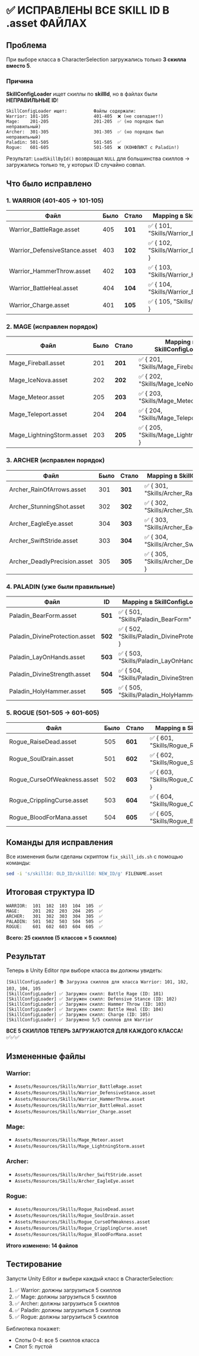 # ✅ ИСПРАВЛЕНЫ ВСЕ SKILL ID В .asset ФАЙЛАХ

## Проблема

При выборе класса в CharacterSelection загружались только **3 скилла вместо 5**.

### Причина

**SkillConfigLoader** ищет скиллы по **skillId**, но в файлах были **НЕПРАВИЛЬНЫЕ ID**!

```
SkillConfigLoader ищет:          Файлы содержали:
Warrior: 101-105                 401-405  ❌ (не совпадает!)
Mage:    201-205                 201-205  ✅ (но порядок был неправильный)
Archer:  301-305                 301-305  ✅ (но порядок был неправильный)
Paladin: 501-505                 501-505  ✅
Rogue:   601-605                 501-505  ❌ (КОНФЛИКТ с Paladin!)
```

Результат: `LoadSkillById()` возвращал `NULL` для большинства скиллов → загружались только те, у которых ID случайно совпал.

## Что было исправлено

### 1. WARRIOR (401-405 → 101-105)

| Файл | Было | Стало | Mapping в SkillConfigLoader |
|------|------|-------|----------------------------|
| Warrior_BattleRage.asset | 405 | **101** | ✅ { 101, "Skills/Warrior_BattleRage" } |
| Warrior_DefensiveStance.asset | 403 | **102** | ✅ { 102, "Skills/Warrior_DefensiveStance" } |
| Warrior_HammerThrow.asset | 402 | **103** | ✅ { 103, "Skills/Warrior_HammerThrow" } |
| Warrior_BattleHeal.asset | 404 | **104** | ✅ { 104, "Skills/Warrior_BattleHeal" } |
| Warrior_Charge.asset | 401 | **105** | ✅ { 105, "Skills/Warrior_Charge" } |

### 2. MAGE (исправлен порядок)

| Файл | Было | Стало | Mapping в SkillConfigLoader |
|------|------|-------|----------------------------|
| Mage_Fireball.asset | 201 | **201** | ✅ { 201, "Skills/Mage_Fireball" } |
| Mage_IceNova.asset | 202 | **202** | ✅ { 202, "Skills/Mage_IceNova" } |
| Mage_Meteor.asset | 205 | **203** | ✅ { 203, "Skills/Mage_Meteor" } |
| Mage_Teleport.asset | 204 | **204** | ✅ { 204, "Skills/Mage_Teleport" } |
| Mage_LightningStorm.asset | 203 | **205** | ✅ { 205, "Skills/Mage_LightningStorm" } |

### 3. ARCHER (исправлен порядок)

| Файл | Было | Стало | Mapping в SkillConfigLoader |
|------|------|-------|----------------------------|
| Archer_RainOfArrows.asset | 301 | **301** | ✅ { 301, "Skills/Archer_RainOfArrows" } |
| Archer_StunningShot.asset | 302 | **302** | ✅ { 302, "Skills/Archer_StunningShot" } |
| Archer_EagleEye.asset | 304 | **303** | ✅ { 303, "Skills/Archer_EagleEye" } |
| Archer_SwiftStride.asset | 303 | **304** | ✅ { 304, "Skills/Archer_SwiftStride" } |
| Archer_DeadlyPrecision.asset | 305 | **305** | ✅ { 305, "Skills/Archer_DeadlyPrecision" } |

### 4. PALADIN (уже были правильные)

| Файл | ID | Mapping в SkillConfigLoader |
|------|----|-----------------------------|
| Paladin_BearForm.asset | **501** | ✅ { 501, "Skills/Paladin_BearForm" } |
| Paladin_DivineProtection.asset | **502** | ✅ { 502, "Skills/Paladin_DivineProtection" } |
| Paladin_LayOnHands.asset | **503** | ✅ { 503, "Skills/Paladin_LayOnHands" } |
| Paladin_DivineStrength.asset | **504** | ✅ { 504, "Skills/Paladin_DivineStrength" } |
| Paladin_HolyHammer.asset | **505** | ✅ { 505, "Skills/Paladin_HolyHammer" } |

### 5. ROGUE (501-505 → 601-605)

| Файл | Было | Стало | Mapping в SkillConfigLoader |
|------|------|-------|----------------------------|
| Rogue_RaiseDead.asset | 505 | **601** | ✅ { 601, "Skills/Rogue_RaiseDead" } |
| Rogue_SoulDrain.asset | 501 | **602** | ✅ { 602, "Skills/Rogue_SoulDrain" } |
| Rogue_CurseOfWeakness.asset | 502 | **603** | ✅ { 603, "Skills/Rogue_CurseOfWeakness" } |
| Rogue_CripplingCurse.asset | 503 | **604** | ✅ { 604, "Skills/Rogue_CripplingCurse" } |
| Rogue_BloodForMana.asset | 504 | **605** | ✅ { 605, "Skills/Rogue_BloodForMana" } |

## Команды для исправления

Все изменения были сделаны скриптом `fix_skill_ids.sh` с помощью команды:
```bash
sed -i 's/skillId: OLD_ID/skillId: NEW_ID/g' FILENAME.asset
```

## Итоговая структура ID

```
WARRIOR:  101  102  103  104  105  ✅
MAGE:     201  202  203  204  205  ✅
ARCHER:   301  302  303  304  305  ✅
PALADIN:  501  502  503  504  505  ✅
ROGUE:    601  602  603  604  605  ✅
```

**Всего: 25 скиллов (5 классов × 5 скиллов)**

## Результат

Теперь в Unity Editor при выборе класса вы должны увидеть:

```
[SkillConfigLoader] 📚 Загрузка скиллов для класса Warrior: 101, 102, 103, 104, 105
[SkillConfigLoader] ✅ Загружен скилл: Battle Rage (ID: 101)
[SkillConfigLoader] ✅ Загружен скилл: Defensive Stance (ID: 102)
[SkillConfigLoader] ✅ Загружен скилл: Hammer Throw (ID: 103)
[SkillConfigLoader] ✅ Загружен скилл: Battle Heal (ID: 104)
[SkillConfigLoader] ✅ Загружен скилл: Charge (ID: 105)
[SkillConfigLoader] ✅ Загружено 5/5 скиллов для Warrior
```

**ВСЕ 5 СКИЛЛОВ ТЕПЕРЬ ЗАГРУЖАЮТСЯ ДЛЯ КАЖДОГО КЛАССА!** ✅✅✅

## Измененные файлы

### Warrior:
- `Assets/Resources/Skills/Warrior_BattleRage.asset`
- `Assets/Resources/Skills/Warrior_DefensiveStance.asset`
- `Assets/Resources/Skills/Warrior_HammerThrow.asset`
- `Assets/Resources/Skills/Warrior_BattleHeal.asset`
- `Assets/Resources/Skills/Warrior_Charge.asset`

### Mage:
- `Assets/Resources/Skills/Mage_Meteor.asset`
- `Assets/Resources/Skills/Mage_LightningStorm.asset`

### Archer:
- `Assets/Resources/Skills/Archer_SwiftStride.asset`
- `Assets/Resources/Skills/Archer_EagleEye.asset`

### Rogue:
- `Assets/Resources/Skills/Rogue_RaiseDead.asset`
- `Assets/Resources/Skills/Rogue_SoulDrain.asset`
- `Assets/Resources/Skills/Rogue_CurseOfWeakness.asset`
- `Assets/Resources/Skills/Rogue_CripplingCurse.asset`
- `Assets/Resources/Skills/Rogue_BloodForMana.asset`

**Итого изменено: 14 файлов**

## Тестирование

Запусти Unity Editor и выбери каждый класс в CharacterSelection:
1. ✅ Warrior: должны загрузиться 5 скиллов
2. ✅ Mage: должны загрузиться 5 скиллов
3. ✅ Archer: должны загрузиться 5 скиллов
4. ✅ Paladin: должны загрузиться 5 скиллов
5. ✅ Rogue: должны загрузиться 5 скиллов

Библиотека покажет:
- Слоты 0-4: все 5 скиллов класса
- Слот 5: пустой
